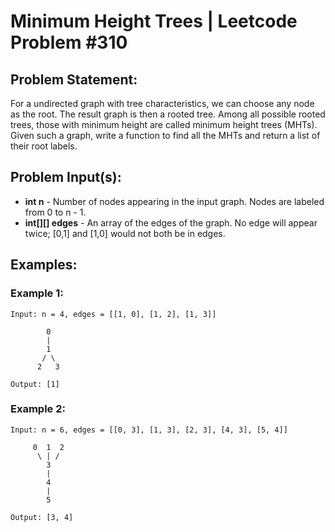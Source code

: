 Minimum Height Trees | Leetcode Problem #310
===
## Problem Statement:
For a undirected graph with tree characteristics, we can choose any node as the root. The result graph is then a rooted tree. Among all possible rooted trees, those with minimum height are called minimum height trees (MHTs). Given such a graph, write a function to find all the MHTs and return a list of their root labels.

## Problem Input(s):
- **int n** - Number of nodes appearing in the input graph. Nodes are labeled from 0 to n - 1.
- **int[][] edges** - An array of the edges of the graph. No edge will appear twice; [0,1] and [1,0] would not both be in edges.

## Examples:

### Example 1: 
```
Input: n = 4, edges = [[1, 0], [1, 2], [1, 3]]

        0
        |
        1
       / \
      2   3 

Output: [1]
```

### Example 2:
```
Input: n = 6, edges = [[0, 3], [1, 3], [2, 3], [4, 3], [5, 4]]

     0  1  2
      \ | /
        3
        |
        4
        |
        5 

Output: [3, 4]
```



